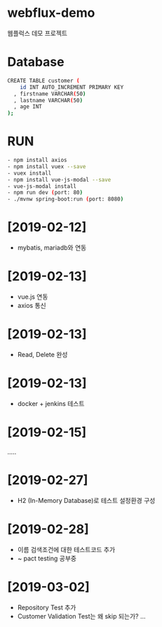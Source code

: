 # webflux-demo
웹플럭스 데모 프로젝트

# Database
``` bash
CREATE TABLE customer (
    id INT AUTO_INCREMENT PRIMARY KEY
  , firstname VARCHAR(50)
  , lastname VARCHAR(50)
  , age INT
);
```

# RUN
``` bash
- npm install axios
- npm install vuex --save
- vuex install
- npm install vue-js-modal --save
- vue-js-modal install
- npm run dev (port: 80)
- ./mvnw spring-boot:run (port: 8080)
```

# [2019-02-12]
- mybatis, mariadb와 연동

# [2019-02-13]
- vue.js 연동
- axios 통신

# [2019-02-13]
- Read, Delete 완성

# [2019-02-13]
- docker + jenkins 테스트

# [2019-02-15]

.....

# [2019-02-27]
- H2 (In-Memory Database)로 테스트 설정환경 구성

# [2019-02-28]
- 이름 검색조건에 대한 테스트코드 추가
- ~ pact testing 공부중

# [2019-03-02]
- Repository Test 추가
- Customer Validation Test는 왜 skip 되는가? ...